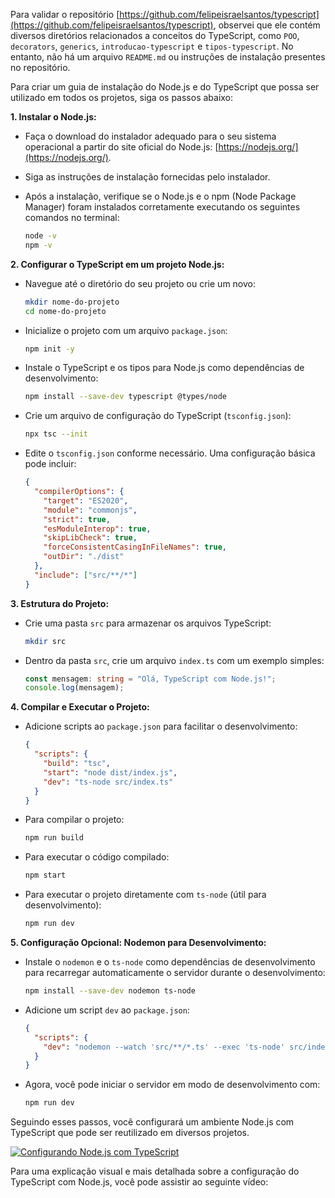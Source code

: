 Para validar o repositório [https://github.com/felipeisraelsantos/typescript](https://github.com/felipeisraelsantos/typescript), observei que ele contém diversos diretórios relacionados a conceitos do TypeScript, como `POO`, `decorators`, `generics`, `introducao-typescript` e `tipos-typescript`. No entanto, não há um arquivo `README.md` ou instruções de instalação presentes no repositório.

Para criar um guia de instalação do Node.js e do TypeScript que possa ser utilizado em todos os projetos, siga os passos abaixo:

**1. Instalar o Node.js:**

- Faça o download do instalador adequado para o seu sistema operacional a partir do site oficial do Node.js: [https://nodejs.org/](https://nodejs.org/).
- Siga as instruções de instalação fornecidas pelo instalador.
- Após a instalação, verifique se o Node.js e o npm (Node Package Manager) foram instalados corretamente executando os seguintes comandos no terminal:

  ```bash
  node -v
  npm -v
  ```

**2. Configurar o TypeScript em um projeto Node.js:**

- Navegue até o diretório do seu projeto ou crie um novo:

  ```bash
  mkdir nome-do-projeto
  cd nome-do-projeto
  ```

- Inicialize o projeto com um arquivo `package.json`:

  ```bash
  npm init -y
  ```

- Instale o TypeScript e os tipos para Node.js como dependências de desenvolvimento:

  ```bash
  npm install --save-dev typescript @types/node
  ```

- Crie um arquivo de configuração do TypeScript (`tsconfig.json`):

  ```bash
  npx tsc --init
  ```

- Edite o `tsconfig.json` conforme necessário. Uma configuração básica pode incluir:

  ```json
  {
    "compilerOptions": {
      "target": "ES2020",
      "module": "commonjs",
      "strict": true,
      "esModuleInterop": true,
      "skipLibCheck": true,
      "forceConsistentCasingInFileNames": true,
      "outDir": "./dist"
    },
    "include": ["src/**/*"]
  }
  ```

**3. Estrutura do Projeto:**

- Crie uma pasta `src` para armazenar os arquivos TypeScript:

  ```bash
  mkdir src
  ```

- Dentro da pasta `src`, crie um arquivo `index.ts` com um exemplo simples:

  ```typescript
  const mensagem: string = "Olá, TypeScript com Node.js!";
  console.log(mensagem);
  ```

**4. Compilar e Executar o Projeto:**

- Adicione scripts ao `package.json` para facilitar o desenvolvimento:

  ```json
  {
    "scripts": {
      "build": "tsc",
      "start": "node dist/index.js",
      "dev": "ts-node src/index.ts"
    }
  }
  ```

- Para compilar o projeto:

  ```bash
  npm run build
  ```

- Para executar o código compilado:

  ```bash
  npm start
  ```

- Para executar o projeto diretamente com `ts-node` (útil para desenvolvimento):

  ```bash
  npm run dev
  ```

**5. Configuração Opcional: Nodemon para Desenvolvimento:**

- Instale o `nodemon` e o `ts-node` como dependências de desenvolvimento para recarregar automaticamente o servidor durante o desenvolvimento:

  ```bash
  npm install --save-dev nodemon ts-node
  ```

- Adicione um script `dev` ao `package.json`:

  ```json
  {
    "scripts": {
      "dev": "nodemon --watch 'src/**/*.ts' --exec 'ts-node' src/index.ts"
    }
  }
  ```

- Agora, você pode iniciar o servidor em modo de desenvolvimento com:

  ```bash
  npm run dev
  ```

Seguindo esses passos, você configurará um ambiente Node.js com TypeScript que pode ser reutilizado em diversos projetos.

[![Configurando Node.js com TypeScript](https://img.youtube.com/vi/ukpfRmoeTzU/0.jpg)](https://www.youtube.com/watch?v=ukpfRmoeTzU&utm_source=chatgpt.com)

Para uma explicação visual e mais detalhada sobre a configuração do TypeScript com Node.js, você pode assistir ao seguinte vídeo:
